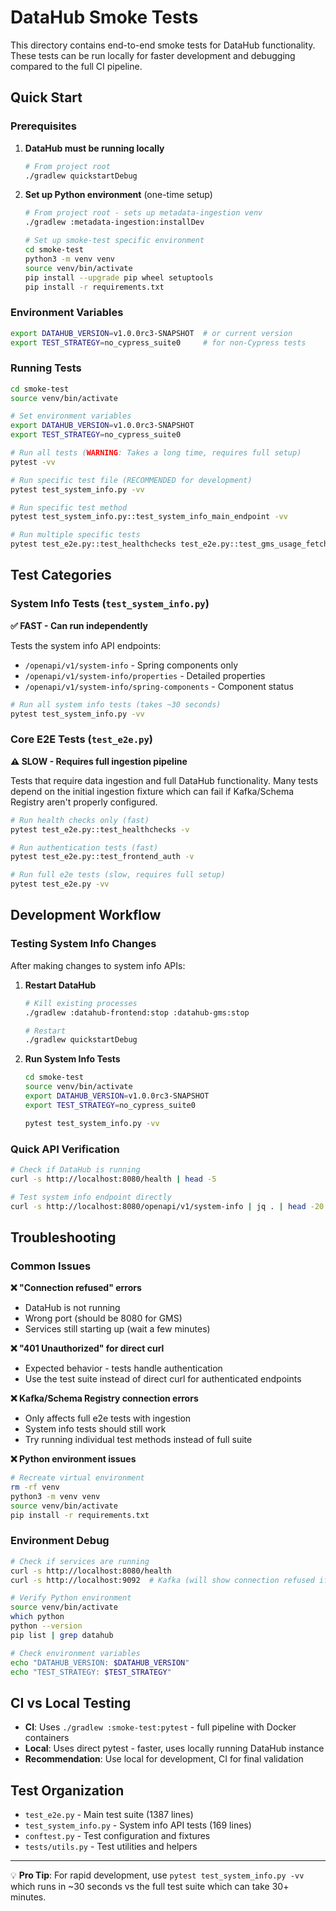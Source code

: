 # DataHub Smoke Tests

This directory contains end-to-end smoke tests for DataHub functionality. These tests can be run locally for faster development and debugging compared to the full CI pipeline.

## Quick Start

### Prerequisites

1. **DataHub must be running locally**

   ```bash
   # From project root
   ./gradlew quickstartDebug
   ```

2. **Set up Python environment** (one-time setup)

   ```bash
   # From project root - sets up metadata-ingestion venv
   ./gradlew :metadata-ingestion:installDev

   # Set up smoke-test specific environment
   cd smoke-test
   python3 -m venv venv
   source venv/bin/activate
   pip install --upgrade pip wheel setuptools
   pip install -r requirements.txt
   ```

### Environment Variables

```bash
export DATAHUB_VERSION=v1.0.0rc3-SNAPSHOT  # or current version
export TEST_STRATEGY=no_cypress_suite0     # for non-Cypress tests
```

### Running Tests

```bash
cd smoke-test
source venv/bin/activate

# Set environment variables
export DATAHUB_VERSION=v1.0.0rc3-SNAPSHOT
export TEST_STRATEGY=no_cypress_suite0

# Run all tests (WARNING: Takes a long time, requires full setup)
pytest -vv

# Run specific test file (RECOMMENDED for development)
pytest test_system_info.py -vv

# Run specific test method
pytest test_system_info.py::test_system_info_main_endpoint -vv

# Run multiple specific tests
pytest test_e2e.py::test_healthchecks test_e2e.py::test_gms_usage_fetch -v
```

## Test Categories

### System Info Tests (`test_system_info.py`)

**✅ FAST - Can run independently**

Tests the system info API endpoints:

- `/openapi/v1/system-info` - Spring components only
- `/openapi/v1/system-info/properties` - Detailed properties
- `/openapi/v1/system-info/spring-components` - Component status

```bash
# Run all system info tests (takes ~30 seconds)
pytest test_system_info.py -vv
```

### Core E2E Tests (`test_e2e.py`)

**⚠️ SLOW - Requires full ingestion pipeline**

Tests that require data ingestion and full DataHub functionality. Many tests depend on the initial ingestion fixture which can fail if Kafka/Schema Registry aren't properly configured.

```bash
# Run health checks only (fast)
pytest test_e2e.py::test_healthchecks -v

# Run authentication tests (fast)
pytest test_e2e.py::test_frontend_auth -v

# Run full e2e tests (slow, requires full setup)
pytest test_e2e.py -vv
```

## Development Workflow

### Testing System Info Changes

After making changes to system info APIs:

1. **Restart DataHub**

   ```bash
   # Kill existing processes
   ./gradlew :datahub-frontend:stop :datahub-gms:stop

   # Restart
   ./gradlew quickstartDebug
   ```

2. **Run System Info Tests**

   ```bash
   cd smoke-test
   source venv/bin/activate
   export DATAHUB_VERSION=v1.0.0rc3-SNAPSHOT
   export TEST_STRATEGY=no_cypress_suite0

   pytest test_system_info.py -vv
   ```

### Quick API Verification

```bash
# Check if DataHub is running
curl -s http://localhost:8080/health | head -5

# Test system info endpoint directly
curl -s http://localhost:8080/openapi/v1/system-info | jq . | head -20
```

## Troubleshooting

### Common Issues

**❌ "Connection refused" errors**

- DataHub is not running
- Wrong port (should be 8080 for GMS)
- Services still starting up (wait a few minutes)

**❌ "401 Unauthorized" for direct curl**

- Expected behavior - tests handle authentication
- Use the test suite instead of direct curl for authenticated endpoints

**❌ Kafka/Schema Registry connection errors**

- Only affects full e2e tests with ingestion
- System info tests should still work
- Try running individual test methods instead of full suite

**❌ Python environment issues**

```bash
# Recreate virtual environment
rm -rf venv
python3 -m venv venv
source venv/bin/activate
pip install -r requirements.txt
```

### Environment Debug

```bash
# Check if services are running
curl -s http://localhost:8080/health
curl -s http://localhost:9092  # Kafka (will show connection refused if not running)

# Verify Python environment
source venv/bin/activate
which python
python --version
pip list | grep datahub

# Check environment variables
echo "DATAHUB_VERSION: $DATAHUB_VERSION"
echo "TEST_STRATEGY: $TEST_STRATEGY"
```

## CI vs Local Testing

- **CI**: Uses `./gradlew :smoke-test:pytest` - full pipeline with Docker containers
- **Local**: Uses direct pytest - faster, uses locally running DataHub instance
- **Recommendation**: Use local for development, CI for final validation

## Test Organization

- `test_e2e.py` - Main test suite (1387 lines)
- `test_system_info.py` - System info API tests (169 lines)
- `conftest.py` - Test configuration and fixtures
- `tests/utils.py` - Test utilities and helpers

---

💡 **Pro Tip**: For rapid development, use `pytest test_system_info.py -vv` which runs in ~30 seconds vs the full test suite which can take 30+ minutes.
